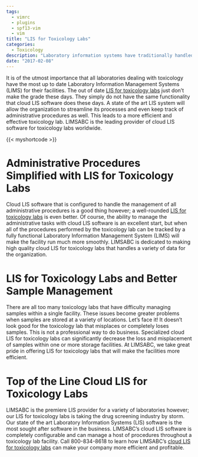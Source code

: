 ```yaml
---
tags:
  - vimrc
  - plugins
  - spf13-vim
  - vim
title: "LIS for Toxicology Labs"
categories:
  - Toxicology
description: "Laboratory information systems have traditionally handled only the management and "
date: "2017-02-08"
---
```


It is of the utmost importance that all laboratories dealing with toxicology have the most up to date Laboratory Information Management Systems (LIMS) for their facilities. The out of date [LIS for toxicology labs](https://www.limsabc.com/solution/toxicology) just don’t make the grade these days. They simply do not have the same functionality that cloud LIS software does these days. A state of the art LIS system will allow the organization to streamline its processes and even keep track of administrative procedures as well. This leads to a more efficient and effective toxicology lab. LIMSABC is the leading provider of cloud LIS software for toxicology labs worldwide.

 
{{< myshortcode >}}

# Administrative Procedures Simplified with LIS for Toxicology Labs

Cloud LIS software that is configured to handle the management of all administrative procedures is a good thing however; a well-rounded [LIS for toxicology labs](https://www.limsabc.com/solution/toxicology) is even better. Of course, the ability to manage the administrative tasks with cloud LIS software is an excellent start, but when all of the procedures performed by the toxicology lab can be tracked by a fully functional Laboratory Information Management System (LIMS) will make the facility run much more smoothly. LIMSABC is dedicated to making high quality cloud LIS for toxicology labs that handles a variety of data for the organization.

# LIS for Toxicology Labs and Better Sample Management

There are all too many toxicology labs that have difficulty managing samples within a single facility. These issues become greater problems when samples are stored at a variety of locations. Let’s face it! It doesn’t look good for the toxicology lab that misplaces or completely loses samples. This is not a professional way to do business. Specialized cloud LIS for toxicology labs can significantly decrease the loss and misplacement of samples within one or more storage facilities. At LIMSABC, we take great pride in offering LIS for toxicology labs that will make the facilities more efficient.

# Top of the Line Cloud LIS for Toxicology Labs

LIMSABC is the premiere LIS provider for a variety of laboratories however; our LIS for toxicology labs is taking the drug screening industry by storm. Our state of the art Laboratory Information Systems (LIS) software is the most sought after software in the business. LIMSABC’s cloud LIS software is completely configurable and can manage a host of procedures throughout a toxicology lab facility. Call 800-834-8618 to learn how LIMSABC’s [cloud LIS for toxicology labs](https://www.limsabc.com/solution/toxicology) can make your company more efficient and profitable.
